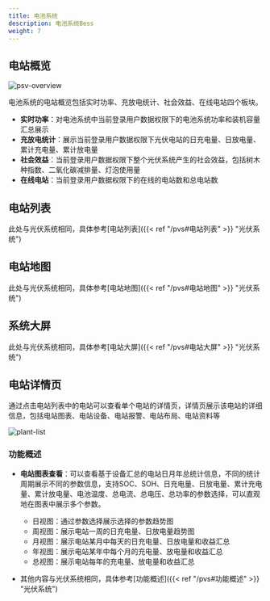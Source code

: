 ```yaml
---
title: 电池系统
description: 电池系统Bess
weight: 7
---
```


## 电站概览

![psv-overview](/../../zh/photo/docs/plant/bess-overview.png)

电池系统的电站概览包括实时功率、充放电统计、社会效益、在线电站四个板块。

- **实时功率**：对电池系统中当前登录用户数据权限下的电池系统功率和装机容量汇总展示
- **充放电统计**：展示当前登录用户数据权限下光伏电站的日充电量、日放电量、累计充电量、累计放电量
- **社会效益**：当前登录用户数据权限下整个光伏系统产生的社会效益，包括树木种指数、二氧化碳减排量、灯泡使用量
- **在线电站**：当前登录用户数据权限下的在线的电站数和总电站数





## 电站列表

此处与光伏系统相同，具体参考[电站列表]({{< ref "/pvs#电站列表" >}} "光伏系统")





## 电站地图

此处与光伏系统相同，具体参考[电站地图]({{< ref "/pvs#电站地图" >}} "光伏系统")







## 系统大屏

此处与光伏系统相同，具体参考[电站大屏]({{< ref "/pvs#电站大屏" >}} "光伏系统")





## 电站详情页

通过点击电站列表中的电站可以查看单个电站的详情页，详情页展示该电站的详细信息，包括电站图表、电站设备、电站报警、电站布局、电站资料等

![plant-list](/../../zh/photo/docs/plant/plant-detail-bess.png)

### 功能概述

- **电站图表查看**：可以查看基于设备汇总的电站日月年总统计信息，不同的统计周期展示不同的参数信息，支持SOC、SOH、日充电量、日放电量、累计充电量、累计放电量、电池温度、总电流、总电压、总功率的参数选择，可以直观地在图表中展示多个参数。

  - 日视图：通过参数选择展示选择的参数趋势图
  - 周视图：展示电站一周的日充电量、日放电量趋势图
  - 月视图：展示电站某月中每天的日充电量、日放电量和收益汇总
  - 年视图：展示电站某年中每个月的充电量、放电量和收益汇总
  - 总视图：展示电站每年的充电量、放电量和收益汇总

- 其他内容与光伏系统相同，具体参考[功能概述]({{< ref "/pvs#功能概述" >}} "光伏系统")

  

